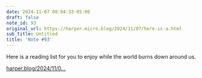 ```yaml
---
date: 2024-11-07 00:04:33-05:00
draft: false
note_id: 93
original_url: https://harper.micro.blog/2024/11/07/here-is-a.html
sub_title: Untitled
title: 'Note #93'
---
```


Here is a reading list for you to enjoy while the world burns down around us.

[harper.blog/2024/11/0…](https://harper.blog/2024/11/06/again/)
